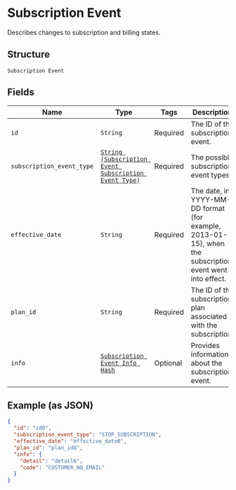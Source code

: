 
# Subscription Event

Describes changes to subscription and billing states.

## Structure

`Subscription Event`

## Fields

| Name | Type | Tags | Description |
|  --- | --- | --- | --- |
| `id` | `String` | Required | The ID of the subscription event. |
| `subscription_event_type` | [`String (Subscription Event Subscription Event Type)`](/doc/models/subscription-event-subscription-event-type.md) | Required | The possible subscription event types. |
| `effective_date` | `String` | Required | The date, in YYYY-MM-DD format (for<br>example, 2013-01-15), when the subscription event went into effect. |
| `plan_id` | `String` | Required | The ID of the subscription plan associated with the subscription. |
| `info` | [`Subscription Event Info Hash`](/doc/models/subscription-event-info.md) | Optional | Provides information about the subscription event. |

## Example (as JSON)

```json
{
  "id": "id0",
  "subscription_event_type": "STOP_SUBSCRIPTION",
  "effective_date": "effective_date0",
  "plan_id": "plan_id8",
  "info": {
    "detail": "detail6",
    "code": "CUSTOMER_NO_EMAIL"
  }
}
```

